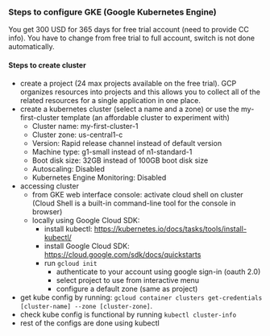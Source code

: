 ### Steps to configure GKE (Google Kubernetes Engine)
You get 300 USD  for 365 days for free trial account (need to provide CC info). You have to change from free trial to 
full account, switch is not done automatically.
#### Steps to create cluster
- create a project (24 max projects available on the free trial). GCP organizes resources into projects and this allows you 
to collect all of the related resources for a single application in one place. 
- create a kubernetes cluster (select a name and a zone) or use the my-first-cluster template (an affordable cluster to experiment with)
  - Cluster name: my-first-cluster-1
  - Cluster zone: us-central1-c
  - Version: Rapid release channel instead of default version
  - Machine type: g1-small instead of n1-standard-1
  - Boot disk size: 32GB instead of 100GB boot disk size
  - Autoscaling: Disabled
  - Kubernetes Engine Monitoring: Disabled
- accessing cluster 
    - from GKE web interface console: activate cloud shell on cluster (Cloud Shell is a built-in command-line tool for the console in browser)
    - locally using Google Cloud SDK: 
        - install kubectl: https://kubernetes.io/docs/tasks/tools/install-kubectl/
        - install Google Cloud SDK: https://cloud.google.com/sdk/docs/quickstarts
        - run `gcloud init`
            - authenticate to your account using google sign-in (oauth 2.0)
            - select project to use from interactive menu
            - configure a default zone (same as project)
- get kube config by running: `gcloud container clusters get-credentials [cluster-name] --zone [cluster-zone]`.
- check kube config is functional by running `kubectl cluster-info`
- rest of the configs are done using kubectl
 
